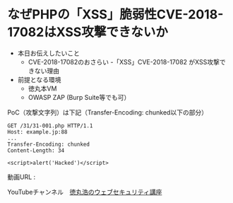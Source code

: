 # なぜPHPの「XSS」脆弱性CVE-2018-17082はXSS攻撃できないか

- 本日お伝えしたいこと
    - CVE-2018-17082のおさらい
    -「XSS」CVE-2018-17082 がXSS攻撃できない理由
- 前提となる環境
    - 徳丸本VM
    - OWASP ZAP (Burp Suite等でも可）

PoC（攻撃文字列）は下記（Transfer-Encoding: chunked以下の部分）

```
GET /31/31-001.php HTTP/1.1
Host: example.jp:88
...
Transfer-Encoding: chunked
Content-Length: 34

<script>alert('Hacked')</script>
```


動画URL : 

YouTubeチャンネル　[徳丸浩のウェブセキュリティ講座](https://www.youtube.com/channel/UCLNW6Bo_YU3TxnzsII2gEDA)
